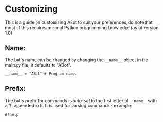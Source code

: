 # Customizing

This is a guide on customizing ABot to suit your preferences, do note that most of this requires minimal Python programming knowledge (as of version 1.0)

## Name:

The bot's name can be changed by changing the `__name__` object in the main.py file, it defaults to "ABot".

```
__name__ = "ABot" # Program name.
```

## Prefix:

The bot's prefix for commands is *auto-set* to the first letter of `__name__` with a '!' appended to it.
It is used for parsing commands - example:

`A!help`

